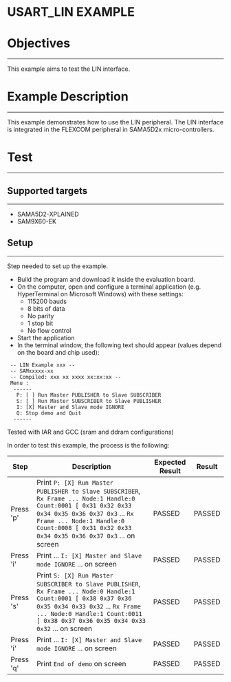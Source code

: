 USART_LIN EXAMPLE
============

# Objectives
------------
This example aims to test the LIN interface.

# Example Description
---------------------
This example demonstrates how to use the LIN peripheral.
The LIN interface is integrated in the FLEXCOM peripheral in SAMA5D2x
micro-controllers.

# Test
------
## Supported targets
--------------------
* SAMA5D2-XPLAINED
* SAM9X60-EK

## Setup
--------
Step needed to set up the example.

* Build the program and download it inside the evaluation board.
* On the computer, open and configure a terminal application (e.g. HyperTerminal
 on Microsoft Windows) with these settings:
	- 115200 bauds
	- 8 bits of data
	- No parity
	- 1 stop bit
	- No flow control
* Start the application
* In the terminal window, the following text should appear (values depend on the
 board and chip used):
```
 -- LIN Example xxx --
 -- SAMxxxxx-xx
 -- Compiled: xxx xx xxxx xx:xx:xx --
 Menu :
  ------
   P: [ ] Run Master PUBLISHER to Slave SUBSCRIBER
   S: [ ] Run Master SUBSCRIBER to Slave PUBLISHER
   I: [X] Master and Slave mode IGNORE
   Q: Stop demo and Quit
  ------
```

Tested with IAR and GCC (sram and ddram configurations)

In order to test this example, the process is the following:

Step | Description | Expected Result | Result
-----|-------------|-----------------|-------
Press 'p' | Print `P: [X] Run Master PUBLISHER to Slave SUBSCRIBER`, `Rx Frame ... Node:1 Handle:0 Count:0001 [ 0x31 0x32 0x33 0x34 0x35 0x36 0x37 0x3` ... `Rx Frame ... Node:1 Handle:0 Count:0008 [ 0x31 0x32 0x33 0x34 0x35 0x36 0x37 0x3` ... on screen | PASSED | PASSED
Press 'i' | Print ... `I: [X] Master and Slave mode IGNORE` ... on screen | PASSED | PASSED
Press 's' | Print `S: [X] Run Master SUBSCRIBER to Slave PUBLISHER`, `Rx Frame ... Node:0 Handle:1 Count:0001 [ 0x38 0x37 0x36 0x35 0x34 0x33 0x32` ... `Rx Frame ... Node:0 Handle:1 Count:0011 [ 0x38 0x37 0x36 0x35 0x34 0x33 0x32` ... on screen | PASSED | PASSED
Press 'i' | Print ... `I: [X] Master and Slave mode IGNORE` ... on screen | PASSED | PASSED
Press 'q' | Print `End of demo` on screen | PASSED | PASSED

